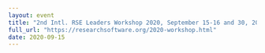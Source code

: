 ```yaml
---
layout: event
title: "2nd Intl. RSE Leaders Workshop 2020, September 15-16 and 30, 2020"
full_url: "https://researchsoftware.org/2020-workshop.html"
date: 2020-09-15
---
```


